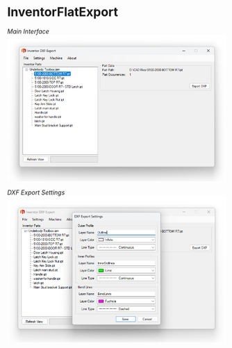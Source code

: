 # InventorFlatExport

*Main Interface*
![Main interface](/doc/screenshot1.png?raw=true)

*DXF Export Settings*
![DXF Export Settings](/doc/screenshot2.png?raw=true)